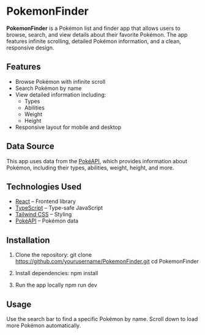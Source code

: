 # PokemonFinder
**PokemonFinder** is a Pokémon list and finder app that allows users to browse, search, and view details about their favorite Pokémon. The app features infinite scrolling, detailed Pokémon information, and a clean, responsive design.

## Features
- Browse Pokémon with infinite scroll
- Search Pokémon by name
- View detailed information including:
  - Types
  - Abilities
  - Weight
  - Height
- Responsive layout for mobile and desktop

## Data Source
This app uses data from the [PokéAPI](https://pokeapi.co/), which provides information about Pokémon, including their types, abilities, weight, height, and more.

## Technologies Used

- [React](https://reactjs.org/) – Frontend library
- [TypeScript](https://www.typescriptlang.org/) – Type-safe JavaScript
- [Tailwind CSS](https://tailwindcss.com/) – Styling
- [PokéAPI](https://pokeapi.co/) – Pokémon data

## Installation

1. Clone the repository:
git clone https://github.com/yourusername/PokemonFinder.git
cd PokemonFinder

2. Install dependencies:
npm install

3. Run the app locally
npm run dev

## Usage

Use the search bar to find a specific Pokémon by name.
Scroll down to load more Pokémon automatically.
